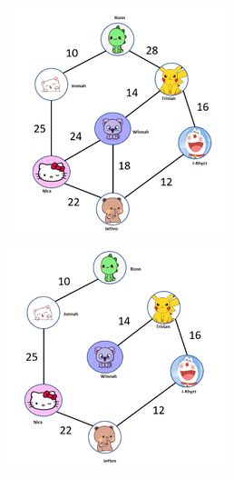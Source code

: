 <p align="center">
  <img height="400" alt="Unicorn" src="https://github.com/robitussin/CCDATRCL/blob/0b32151335cc75b6363c2dd08997f3342c02593c/week_10_to_12/graphs/Kruskals/Graph.png" />
</p>


<p align="center">
  <img height="400" alt="Unicorn" src="https://github.com/robitussin/CCDATRCL/blob/0b32151335cc75b6363c2dd08997f3342c02593c/week_10_to_12/graphs/Kruskals/Kruskals_Result.png" />
</p>

